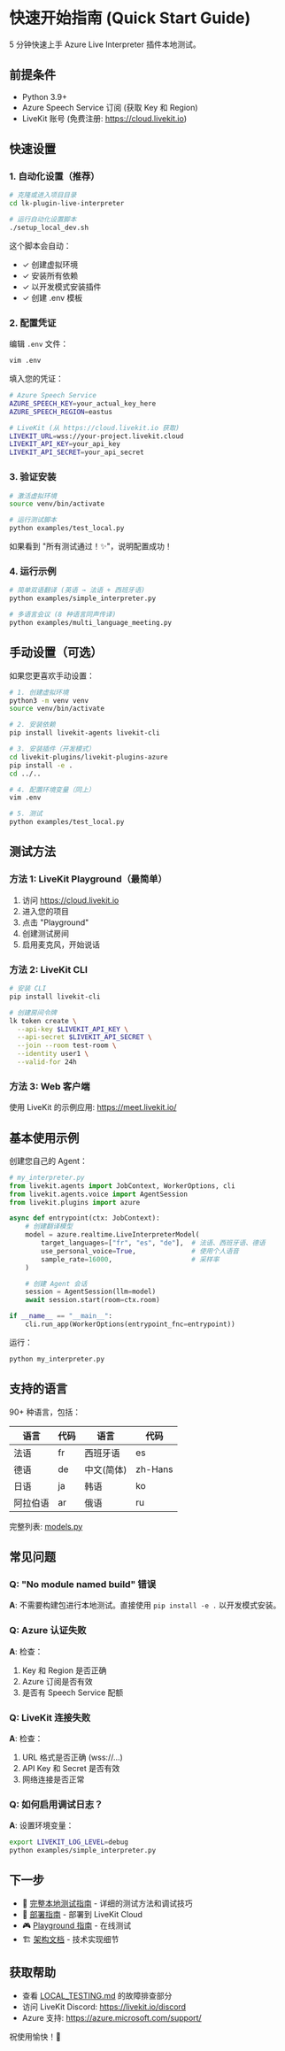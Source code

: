 # 快速开始指南 (Quick Start Guide)

5 分钟快速上手 Azure Live Interpreter 插件本地测试。

## 前提条件

- Python 3.9+
- Azure Speech Service 订阅 (获取 Key 和 Region)
- LiveKit 账号 (免费注册: https://cloud.livekit.io)

## 快速设置

### 1. 自动化设置（推荐）

```bash
# 克隆或进入项目目录
cd lk-plugin-live-interpreter

# 运行自动化设置脚本
./setup_local_dev.sh
```

这个脚本会自动：
- ✓ 创建虚拟环境
- ✓ 安装所有依赖
- ✓ 以开发模式安装插件
- ✓ 创建 .env 模板

### 2. 配置凭证

编辑 `.env` 文件：

```bash
vim .env
```

填入您的凭证：

```bash
# Azure Speech Service
AZURE_SPEECH_KEY=your_actual_key_here
AZURE_SPEECH_REGION=eastus

# LiveKit (从 https://cloud.livekit.io 获取)
LIVEKIT_URL=wss://your-project.livekit.cloud
LIVEKIT_API_KEY=your_api_key
LIVEKIT_API_SECRET=your_api_secret
```

### 3. 验证安装

```bash
# 激活虚拟环境
source venv/bin/activate

# 运行测试脚本
python examples/test_local.py
```

如果看到 "所有测试通过！✨"，说明配置成功！

### 4. 运行示例

```bash
# 简单双语翻译 (英语 → 法语 + 西班牙语)
python examples/simple_interpreter.py

# 多语言会议 (8 种语言同声传译)
python examples/multi_language_meeting.py
```

## 手动设置（可选）

如果您更喜欢手动设置：

```bash
# 1. 创建虚拟环境
python3 -m venv venv
source venv/bin/activate

# 2. 安装依赖
pip install livekit-agents livekit-cli

# 3. 安装插件（开发模式）
cd livekit-plugins/livekit-plugins-azure
pip install -e .
cd ../..

# 4. 配置环境变量（同上）
vim .env

# 5. 测试
python examples/test_local.py
```

## 测试方法

### 方法 1: LiveKit Playground（最简单）

1. 访问 https://cloud.livekit.io
2. 进入您的项目
3. 点击 "Playground"
4. 创建测试房间
5. 启用麦克风，开始说话

### 方法 2: LiveKit CLI

```bash
# 安装 CLI
pip install livekit-cli

# 创建房间令牌
lk token create \
  --api-key $LIVEKIT_API_KEY \
  --api-secret $LIVEKIT_API_SECRET \
  --join --room test-room \
  --identity user1 \
  --valid-for 24h
```

### 方法 3: Web 客户端

使用 LiveKit 的示例应用: https://meet.livekit.io/

## 基本使用示例

创建您自己的 Agent：

```python
# my_interpreter.py
from livekit.agents import JobContext, WorkerOptions, cli
from livekit.agents.voice import AgentSession
from livekit.plugins import azure

async def entrypoint(ctx: JobContext):
    # 创建翻译模型
    model = azure.realtime.LiveInterpreterModel(
        target_languages=["fr", "es", "de"],  # 法语、西班牙语、德语
        use_personal_voice=True,              # 使用个人语音
        sample_rate=16000,                    # 采样率
    )

    # 创建 Agent 会话
    session = AgentSession(llm=model)
    await session.start(room=ctx.room)

if __name__ == "__main__":
    cli.run_app(WorkerOptions(entrypoint_fnc=entrypoint))
```

运行：

```bash
python my_interpreter.py
```

## 支持的语言

90+ 种语言，包括：

| 语言 | 代码 | 语言 | 代码 |
|------|------|------|------|
| 法语 | fr | 西班牙语 | es |
| 德语 | de | 中文(简体) | zh-Hans |
| 日语 | ja | 韩语 | ko |
| 阿拉伯语 | ar | 俄语 | ru |

完整列表: [models.py](livekit-plugins/livekit-plugins-azure/livekit/plugins/azure/models.py)

## 常见问题

### Q: "No module named build" 错误

**A**: 不需要构建包进行本地测试。直接使用 `pip install -e .` 以开发模式安装。

### Q: Azure 认证失败

**A**: 检查：
1. Key 和 Region 是否正确
2. Azure 订阅是否有效
3. 是否有 Speech Service 配额

### Q: LiveKit 连接失败

**A**: 检查：
1. URL 格式是否正确 (wss://...)
2. API Key 和 Secret 是否有效
3. 网络连接是否正常

### Q: 如何启用调试日志？

**A**: 设置环境变量：
```bash
export LIVEKIT_LOG_LEVEL=debug
python examples/simple_interpreter.py
```

## 下一步

- 📖 [完整本地测试指南](LOCAL_TESTING.md) - 详细的测试方法和调试技巧
- 🚀 [部署指南](DEPLOYMENT.md) - 部署到 LiveKit Cloud
- 🎮 [Playground 指南](PLAYGROUND_GUIDE.md) - 在线测试
- 🏗️ [架构文档](ARCHITECTURE.md) - 技术实现细节

## 获取帮助

- 查看 [LOCAL_TESTING.md](LOCAL_TESTING.md) 的故障排查部分
- 访问 LiveKit Discord: https://livekit.io/discord
- Azure 支持: https://azure.microsoft.com/support/

祝使用愉快！🎉
